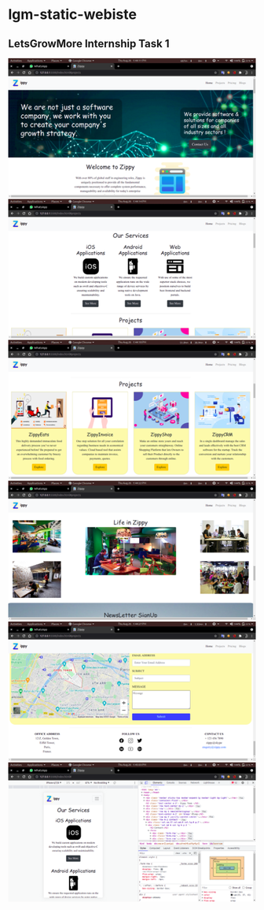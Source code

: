 # lgm-static-webiste
## LetsGrowMore Internship Task 1
<img src="/demo_images/0.png">
<img src="/demo_images/1.png">
<img src="/demo_images/2.png">
<img src="/demo_images/3.png">
<img src="/demo_images/4.png">
<img src="/demo_images/5.png">
